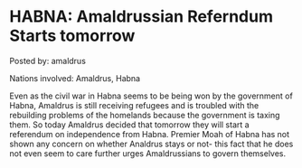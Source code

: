 # HABNA: Amaldrussian Referndum Starts tomorrow 

Posted by: amaldrus

Nations involved: Amaldrus, Habna

Even as the civil war in Habna seems to be being won by the government of Habna, Amaldrus is still receiving refugees and is troubled with the rebuilding problems of the homelands because the government is taxing them.
So today Amaldrus decided that tomorrow they will start a referendum on independence from Habna.
Premier Moah of Habna has not shown any concern on whether Analdrus stays or not- this fact that he does not even seem to care further urges Amaldrussians to govern themselves.